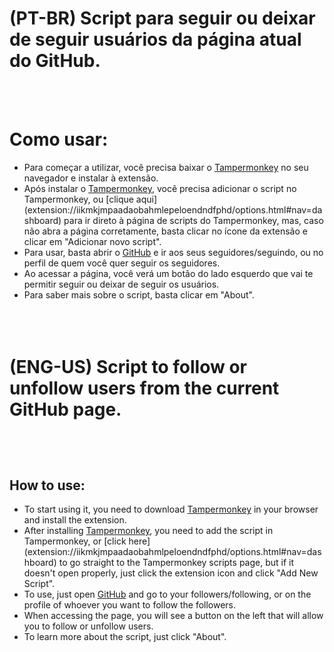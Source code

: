 <h1>(PT-BR) Script para seguir ou deixar de seguir usuários da página atual do GitHub. </h1>
<br><br>

<h1> Como usar: </h1>

- Para começar a utilizar, você precisa baixar o [Tampermonkey](https://tampermonkey.net/) no seu navegador e instalar à extensão. <br>
- Após instalar o [Tampermonkey](https://tampermonkey.net/), você precisa adicionar o script no Tampermonkey, ou [clique aqui] (extension://iikmkjmpaadaobahmlepeloendndfphd/options.html#nav=dashboard) para ir direto à página de scripts do Tampermonkey, mas, caso não abra a página corretamente, basta clicar no ícone da extensão e clicar em "Adicionar novo script". <br>
- Para usar, basta abrir o [GitHub](https://github.com/) e ir aos seus seguidores/seguindo, ou no perfil de quem você quer seguir os seguidores. <br>
- Ao acessar a página, você verá um botão do lado esquerdo que vai te permitir seguir ou deixar de seguir os usuários. <br>
- Para saber mais sobre o script, basta clicar em "About".
<br><br><br><br>


# <h1> (ENG-US) Script to follow or unfollow users from the current GitHub page. </h1>
<br><br>

# <h2> How to use:</h2>

- To start using it, you need to download [Tampermonkey](https://tampermonkey.net/) in your browser and install the extension. <br>
- After installing [Tampermonkey](https://tampermonkey.net/), you need to add the script in Tampermonkey, or [click here] (extension://iikmkjmpaadaobahmlpeloendndfphd/options.html#nav=dashboard) to go straight to the Tampermonkey scripts page, but if it doesn't open properly, just click the extension icon and click "Add New Script". <br>
- To use, just open [GitHub](https://github.com/) and go to your followers/following, or on the profile of whoever you want to follow the followers. <br>
- When accessing the page, you will see a button on the left that will allow you to follow or unfollow users. <br>
- To learn more about the script, just click "About". <br>